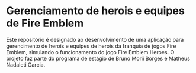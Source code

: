 # Gerenciamento de herois e equipes de Fire Emblem

Este repositório é designado ao desenvolvimento de uma aplicação para gerencimento de herois e equipes de herois da franquia de jogos Fire Emblem, simulando o funcionamento do jogo Fire Emblem Heroes. O projeto faz parte do programa de estágio de Bruno Morii Borges e Matheus Nadaleti Garcia.
